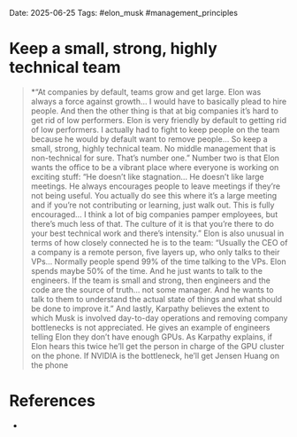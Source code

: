 Date: 2025-06-25
Tags: #elon_musk #management_principles 
# Keep a small, strong, highly technical team

>*“At companies by default, teams grow and get large. Elon was always a force against growth… I would have to basically plead to hire people. And then the other thing is that at big companies it’s hard to get rid of low performers. Elon is very friendly by default to getting rid of low performers. I actually had to fight to keep people on the team because he would by default want to remove people… So keep a small, strong, highly technical team. No middle management that is non-technical for sure. That’s number one.” Number two is that Elon wants the office to be a vibrant place where everyone is working on exciting stuff: “He doesn’t like stagnation… He doesn’t like large meetings. He always encourages people to leave meetings if they’re not being useful. You actually do see this where it’s a large meeting and if you’re not contributing or learning, just walk out. This is fully encouraged… I think a lot of big companies pamper employees, but there’s much less of that. The culture of it is that you’re there to do your best technical work and there’s intensity.” Elon is also unusual in terms of how closely connected he is to the team: “Usually the CEO of a company is a remote person, five layers up, who only talks to their VPs… Normally people spend 99% of the time talking to the VPs. Elon spends maybe 50% of the time. And he just wants to talk to the engineers. If the team is small and strong, then engineers and the code are the source of truth… not some manager. And he wants to talk to them to understand the actual state of things and what should be done to improve it.” And lastly, Karpathy believes the extent to which Musk is involved day-to-day operations and removing company bottlenecks is not appreciated. He gives an example of engineers telling Elon they don’t have enough GPUs. As Karpathy explains, if Elon hears this twice he’ll get the person in charge of the GPU cluster on the phone. If NVIDIA is the bottleneck, he’ll get Jensen Huang on the phone

# References
- 
 
